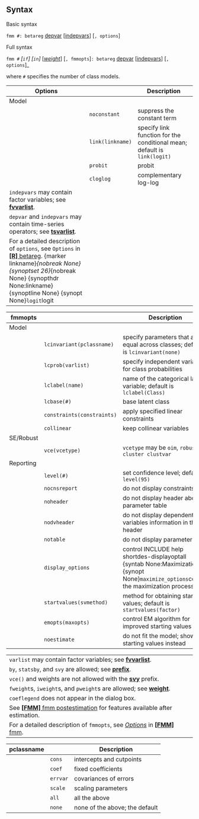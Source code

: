 ## Syntax

Basic syntax

`fmm #: betareg`
[depvar](http://www.stata.com/help.cgi?depvar)
\[[indepvars](http://www.stata.com/help.cgi?indepvars)\]
\[`, options`\]

Full syntax

`fmm #` _\[`if`\] \[`in`\]_
\[[<var class="command">weight</var><strong></strong>](fmm%20betareg##weight)\]
\[`, fmmopts`\]`: betareg`
[depvar](http://www.stata.com/help.cgi?depvar)
\[[indepvars](http://www.stata.com/help.cgi?indepvars)\]
<span class="nowrap">\[`, options`\]_

where `#` specifies the number of class models.

| Options                                                                                                                                                                                                                                                                                                                                                  |                  | Description                                                              |
|----------------------------------------------------------------------------------------------------------------------------------------------------------------------------------------------------------------------------------------------------------------------------------------------------------------------------------------------------------|------------------|--------------------------------------------------------------------------|
| Model                                                                                                                                                                                                                                                                                                                                                    |                  |                                                                          |
|                                                                                                                                                                                                                                                                                                                                                          | `noconstant`     | suppress the constant term                                               |
|                                                                                                                                                                                                                                                                                                                                                          | `link(linkname)` | specify link function for the conditional mean; default is `link(logit)` |
|                                                                                                                                                                                                                                                                                                                                                          | `probit`         | probit                                                                   |
|                                                                                                                                                                                                                                                                                                                                                          | `cloglog`        | complementary log-log                                                    |
| `indepvars` may contain factor variables; see [<strong>fvvarlist</strong>](http://www.stata.com/help.cgi?fvvarlist).                                                                                                                                                                                                          |                  |                                                                          |
| `depvar` and `indepvars` may contain time-series operators; see [<strong>tsvarlist</strong>](http://www.stata.com/help.cgi?tsvarlist).                                                                                                                                                                                        |                  |                                                                          |
| For a detailed description of `options`, see `Options` in [<strong>[R]</strong> betareg](http://www.stata.com/help.cgi?betareg). <span options="linkname">{marker linkname}_{nobreak None} <span options="26">{synoptset 26}_{nobreak None} {synopthdr None:linkname} {synoptline None} {synopt None}`logit`logit |                  |                                                                          |

| fmmopts   |                                | Description                                                                                                                            |
|-----------|--------------------------------|----------------------------------------------------------------------------------------------------------------------------------------|
| Model     |                                |                                                                                                                                        |
|           | `lcinvariant(pclassname)`      | specify parameters that are equal across classes; default is `lcinvariant(none)`                                                       |
|           | `lcprob(varlist)`              | specify independent variables for class probabilities                                                                                  |
|           | `lclabel(name)`                | name of the categorical latent variable; default is `lclabel(Class)`                                                                   |
|           | `lcbase(#)`                    | base latent class                                                                                                                      |
|           | `constraints(constraints)` | apply specified linear constraints                                                                                                     |
|           | `collinear`                    | keep collinear variables                                                                                                               |
| SE/Robust |                                |                                                                                                                                        |
|           | `vce(vcetype)`                 | `vcetype` may be `oim`, `robust`, or `cluster clustvar`                                                                              |
| Reporting |                                |                                                                                                                                        |
|           | `level(#)`                     | set confidence level; default is `level(95)`                                                                                           |
|           | `nocnsreport`                  | do not display constraints                                                                                                             |
|           | `noheader`                     | do not display header above parameter table                                                                                            |
|           | `nodvheader`                   | do not display dependent variables information in the header                                                                           |
|           | `notable`                      | do not display parameter table                                                                                                         |
|           | `display_options`              | control INCLUDE help shortdes-displayoptall {syntab None:Maximization} {synopt None}`maximize_options`control the maximization process |
|           | `startvalues(svmethod)`        | method for obtaining starting values; default is `startvalues(factor)`                                                                 |
|           | `emopts(maxopts)`              | control EM algorithm for improved starting values                                                                                      |
|           | `noestimate`                   | do not fit the model; show starting values instead                                                                                     |

|                                                                                                                                                                                                                                            |     |     |
|--------------------------------------------------------------------------------------------------------------------------------------------------------------------------------------------------------------------------------------------|-----|-----|
| `varlist` may contain factor variables; see [<strong>fvvarlist</strong>](http://www.stata.com/help.cgi?fvvarlist).                                                                                              |     |     |
| `by`, `statsby`, and `svy` are allowed; see [<strong>prefix</strong>](http://www.stata.com/help.cgi?prefix).                                                                                                    |     |     |
| `vce()` and weights are not allowed with the [<strong>svy</strong>](http://www.stata.com/help.cgi?svy) prefix.                                                                                                  |     |     |
| `fweight`s, `iweight`s, and `pweight`s are allowed; see [<strong>weight</strong>](http://www.stata.com/help.cgi?weight).                                                                                        |     |     |
| `coeflegend` does not appear in the dialog box.                                                                                                                                                                                            |     |     |
| See [<strong>[FMM]</strong> fmm postestimation](http://www.stata.com/help.cgi?fmm_postestimation) for features available after estimation.                                                                      |     |     |
| For a detailed description of `fmmopts`, see [<var class="command">Options</var><strong></strong>](fmm##options) in [<strong>[FMM]</strong> fmm](http://www.stata.com/help.cgi?fmm). |     |     |

| pclassname |          | Description                    |
|------------|----------|--------------------------------|
|            | `cons`   | intercepts and cutpoints       |
|            | `coef`   | fixed coefficients             |
|            | `errvar` | covariances of errors          |
|            | `scale`  | scaling parameters             |
|            | `all`    | all the above                  |
|            | `none`   | none of the above; the default |
